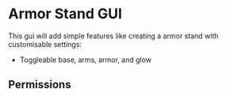 # Armor Stand GUI

This gui will add simple features like creating a armor stand with customisable settings:

- Toggleable base, arms, armor, and glow

## Permissions

